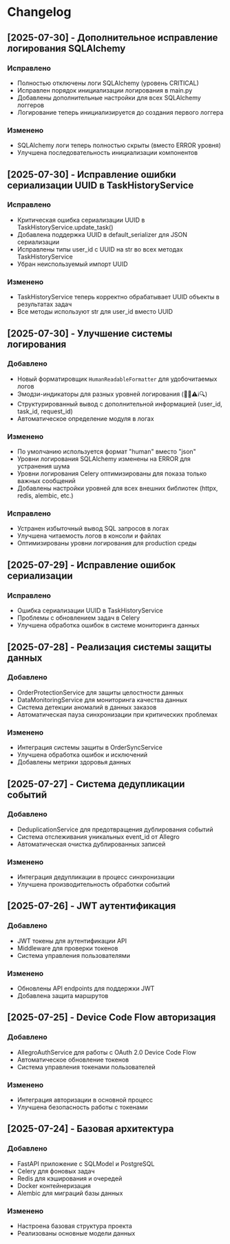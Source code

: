 # Changelog

## [2025-07-30] - Дополнительное исправление логирования SQLAlchemy

### Исправлено
- Полностью отключены логи SQLAlchemy (уровень CRITICAL)
- Исправлен порядок инициализации логирования в main.py
- Добавлены дополнительные настройки для всех SQLAlchemy логгеров
- Логирование теперь инициализируется до создания первого логгера

### Изменено
- SQLAlchemy логи теперь полностью скрыты (вместо ERROR уровня)
- Улучшена последовательность инициализации компонентов

## [2025-07-30] - Исправление ошибки сериализации UUID в TaskHistoryService

### Исправлено
- Критическая ошибка сериализации UUID в TaskHistoryService.update_task()
- Добавлена поддержка UUID в default_serializer для JSON сериализации
- Исправлены типы user_id с UUID на str во всех методах TaskHistoryService
- Убран неиспользуемый импорт UUID

### Изменено
- TaskHistoryService теперь корректно обрабатывает UUID объекты в результатах задач
- Все методы используют str для user_id вместо UUID

## [2025-07-30] - Улучшение системы логирования

### Добавлено
- Новый форматировщик `HumanReadableFormatter` для удобочитаемых логов
- Эмодзи-индикаторы для разных уровней логирования (🚨❌⚠️ℹ️🔍)
- Структурированный вывод с дополнительной информацией (user_id, task_id, request_id)
- Автоматическое определение модуля в логах

### Изменено
- По умолчанию используется формат "human" вместо "json"
- Уровни логирования SQLAlchemy изменены на ERROR для устранения шума
- Уровни логирования Celery оптимизированы для показа только важных сообщений
- Добавлены настройки уровней для всех внешних библиотек (httpx, redis, alembic, etc.)

### Исправлено
- Устранен избыточный вывод SQL запросов в логах
- Улучшена читаемость логов в консоли и файлах
- Оптимизированы уровни логирования для production среды

## [2025-07-29] - Исправление ошибок сериализации

### Исправлено
- Ошибка сериализации UUID в TaskHistoryService
- Проблемы с обновлением задач в Celery
- Улучшена обработка ошибок в системе мониторинга данных

## [2025-07-28] - Реализация системы защиты данных

### Добавлено
- OrderProtectionService для защиты целостности данных
- DataMonitoringService для мониторинга качества данных
- Система детекции аномалий в данных заказов
- Автоматическая пауза синхронизации при критических проблемах

### Изменено
- Интеграция системы защиты в OrderSyncService
- Улучшена обработка ошибок и исключений
- Добавлены метрики здоровья данных

## [2025-07-27] - Система дедупликации событий

### Добавлено
- DeduplicationService для предотвращения дублирования событий
- Система отслеживания уникальных event_id от Allegro
- Автоматическая очистка дублированных записей

### Изменено
- Интеграция дедупликации в процесс синхронизации
- Улучшена производительность обработки событий

## [2025-07-26] - JWT аутентификация

### Добавлено
- JWT токены для аутентификации API
- Middleware для проверки токенов
- Система управления пользователями

### Изменено
- Обновлены API endpoints для поддержки JWT
- Добавлена защита маршрутов

## [2025-07-25] - Device Code Flow авторизация

### Добавлено
- AllegroAuthService для работы с OAuth 2.0 Device Code Flow
- Автоматическое обновление токенов
- Система управления токенами пользователей

### Изменено
- Интеграция авторизации в основной процесс
- Улучшена безопасность работы с токенами

## [2025-07-24] - Базовая архитектура

### Добавлено
- FastAPI приложение с SQLModel и PostgreSQL
- Celery для фоновых задач
- Redis для кэширования и очередей
- Docker контейнеризация
- Alembic для миграций базы данных

### Изменено
- Настроена базовая структура проекта
- Реализованы основные модели данных 